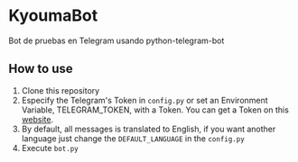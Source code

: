 # KyoumaBot
Bot de pruebas en Telegram usando python-telegram-bot

## How to use

1. Clone this repository
2. Especify the Telegram's Token in `config.py` or set an Environment Variable, TELEGRAM_TOKEN, with a Token. You can get a Token on this [website](t.me/BotFather).
3. By default, all messages is translated to English, if you want another language just change the `DEFAULT_LANGUAGE` in the `config.py`
4. Execute `bot.py`